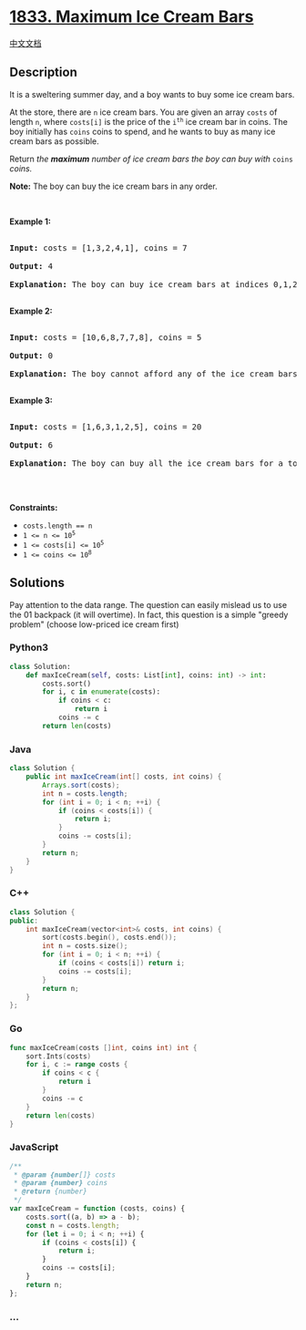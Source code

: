 # [1833. Maximum Ice Cream Bars](https://leetcode.com/problems/maximum-ice-cream-bars)

[中文文档](/solution/1800-1899/1833.Maximum%20Ice%20Cream%20Bars/README.md)

## Description

<p>It is a sweltering summer day, and a boy wants to buy some ice cream bars.</p>

<p>At the store, there are <code>n</code> ice cream bars. You are given an array <code>costs</code> of length <code>n</code>, where <code>costs[i]</code> is the price of the <code>i<sup>th</sup></code> ice cream bar in coins. The boy initially has <code>coins</code> coins to spend, and he wants to buy as many ice cream bars as possible.&nbsp;</p>

<p>Return <em>the <strong>maximum</strong> number of ice cream bars the boy can buy with </em><code>coins</code><em> coins.</em></p>

<p><strong>Note:</strong> The boy can buy the ice cream bars in any order.</p>

<p>&nbsp;</p>

<p><strong class="example">Example 1:</strong></p>

<pre>

<strong>Input:</strong> costs = [1,3,2,4,1], coins = 7

<strong>Output:</strong> 4

<strong>Explanation: </strong>The boy can buy ice cream bars at indices 0,1,2,4 for a total price of 1 + 3 + 2 + 1 = 7.

</pre>

<p><strong class="example">Example 2:</strong></p>

<pre>

<strong>Input:</strong> costs = [10,6,8,7,7,8], coins = 5

<strong>Output:</strong> 0

<strong>Explanation: </strong>The boy cannot afford any of the ice cream bars.

</pre>

<p><strong class="example">Example 3:</strong></p>

<pre>

<strong>Input:</strong> costs = [1,6,3,1,2,5], coins = 20

<strong>Output:</strong> 6

<strong>Explanation: </strong>The boy can buy all the ice cream bars for a total price of 1 + 6 + 3 + 1 + 2 + 5 = 18.

</pre>

<p>&nbsp;</p>

<p><strong>Constraints:</strong></p>

<ul>
    <li><code>costs.length == n</code></li>
    <li><code>1 &lt;= n &lt;= 10<sup>5</sup></code></li>
    <li><code>1 &lt;= costs[i] &lt;= 10<sup>5</sup></code></li>
    <li><code>1 &lt;= coins &lt;= 10<sup>8</sup></code></li>
</ul>

## Solutions

Pay attention to the data range. The question can easily mislead us to use the 01 backpack (it will overtime). In fact, this question is a simple "greedy problem" (choose low-priced ice cream first)

<!-- tabs:start -->

### **Python3**

```python
class Solution:
    def maxIceCream(self, costs: List[int], coins: int) -> int:
        costs.sort()
        for i, c in enumerate(costs):
            if coins < c:
                return i
            coins -= c
        return len(costs)
```

### **Java**

```java
class Solution {
    public int maxIceCream(int[] costs, int coins) {
        Arrays.sort(costs);
        int n = costs.length;
        for (int i = 0; i < n; ++i) {
            if (coins < costs[i]) {
                return i;
            }
            coins -= costs[i];
        }
        return n;
    }
}
```

### **C++**

```cpp
class Solution {
public:
    int maxIceCream(vector<int>& costs, int coins) {
        sort(costs.begin(), costs.end());
        int n = costs.size();
        for (int i = 0; i < n; ++i) {
            if (coins < costs[i]) return i;
            coins -= costs[i];
        }
        return n;
    }
};
```

### **Go**

```go
func maxIceCream(costs []int, coins int) int {
	sort.Ints(costs)
	for i, c := range costs {
		if coins < c {
			return i
		}
		coins -= c
	}
	return len(costs)
}
```

### **JavaScript**

```js
/**
 * @param {number[]} costs
 * @param {number} coins
 * @return {number}
 */
var maxIceCream = function (costs, coins) {
    costs.sort((a, b) => a - b);
    const n = costs.length;
    for (let i = 0; i < n; ++i) {
        if (coins < costs[i]) {
            return i;
        }
        coins -= costs[i];
    }
    return n;
};
```

### **...**

```

```

<!-- tabs:end -->
